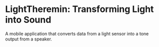 # LightTheremin: Transforming Light into Sound
A mobile application that converts data from a light sensor into a tone output from a speaker.
